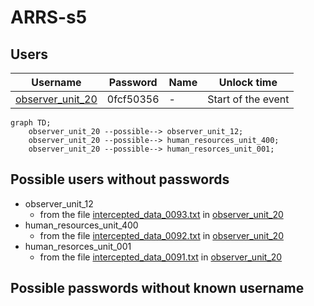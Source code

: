 # ARRS-s5

## Users
| Username | Password | Name | Unlock time |
|----------|----------|------|-------------|
| [observer_unit_20](./Users/observer_unit_20.md) | 0fcf50356 | - | Start of the event |

```mermaid
graph TD;
    observer_unit_20 --possible--> observer_unit_12;
    observer_unit_20 --possible--> human_resources_unit_400;
    observer_unit_20 --possible--> human_resorces_unit_001;
```

## Possible users without passwords
- observer_unit_12
    - from the file [intercepted_data_0093.txt](https://github.com/3ncy/ARRS-s5/blob/main/Users/observer_unit_20.md#file-intercepted_data_0093txt) in [observer_unit_20](https://github.com/3ncy/ARRS-s5/blob/main/Users/observer_unit_20.md)
- human_resources_unit_400
    - from the file [intercepted_data_0092.txt](https://github.com/3ncy/ARRS-s5/blob/main/Users/observer_unit_20.md#file-intercepted_data_0092txt) in [observer_unit_20](https://github.com/3ncy/ARRS-s5/blob/main/Users/observer_unit_20.md)
- human_resorces_unit_001
    - from the file [intercepted_data_0091.txt](https://github.com/3ncy/ARRS-s5/blob/main/Users/observer_unit_20.md#file-intercepted_data_0091txt) in [observer_unit_20](https://github.com/3ncy/ARRS-s5/blob/main/Users/observer_unit_20.md)
  
## Possible passwords without known username
